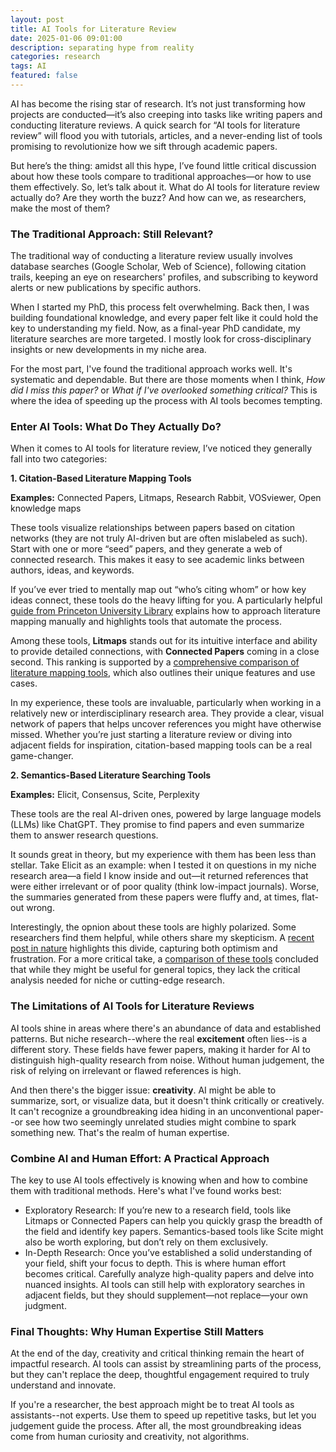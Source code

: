 ```yaml
---
layout: post
title: AI Tools for Literature Review
date: 2025-01-06 09:01:00
description: separating hype from reality
categories: research
tags: AI
featured: false
---
```


AI has become the rising star of research. It’s not just transforming how projects are conducted—it’s also creeping into tasks like writing papers and conducting literature reviews. A quick search for “AI tools for literature review” will flood you with tutorials, articles, and a never-ending list of tools promising to revolutionize how we sift through academic papers.

But here’s the thing: amidst all this hype, I’ve found little critical discussion about how these tools compare to traditional approaches—or how to use them effectively. So, let’s talk about it. What do AI tools for literature review actually do? Are they worth the buzz? And how can we, as researchers, make the most of them?

### The Traditional Approach: Still Relevant?
The traditional way of conducting a literature review usually involves database searches (Google Scholar, Web of Science), following citation trails, keeping an eye on researchers' profiles, and subscribing to keyword alerts or new publications by specific authors.

When I started my PhD, this process felt overwhelming. Back then, I was building foundational knowledge, and every paper felt like it could hold the key to understanding my field. Now, as a final-year PhD candidate, my literature searches are more targeted. I mostly look for cross-disciplinary insights or new developments in my niche area.

For the most part, I've found the traditional approach works well. It's systematic and dependable. But there are those moments when I think, *How did I miss this paper?* or *What if I've overlooked something critical?* This is where the idea of speeding up the process with AI tools becomes tempting.

### Enter AI Tools: What Do They Actually Do?
When it comes to AI tools for literature review, I’ve noticed they generally fall into two categories:

**1. Citation-Based Literature Mapping Tools**

**Examples:** Connected Papers, Litmaps, Research Rabbit, VOSviewer, Open knowledge maps

These tools visualize relationships between papers based on citation networks (they are not truly AI-driven but are often mislabeled as such). Start with one or more “seed” papers, and they generate a web of connected research. This makes it easy to see academic links between authors, ideas, and keywords.

If you’ve ever tried to mentally map out “who’s citing whom” or how key ideas connect, these tools do the heavy lifting for you. 
A particularly helpful [guide from Princeton University Library](https://libguides.princeton.edu/litmapping) explains how to approach literature mapping manually and highlights tools that automate the process.

Among these tools, **Litmaps** stands out for its intuitive interface and ability to provide detailed connections, 
with **Connected Papers** coming in a close second. This ranking is supported by a [comprehensive comparison of literature mapping tools](https://effortlessacademic.com/litmaps-vs-researchrabbit-vs-connected-papers-the-best-literature-review-tool-in-2025/), which also outlines their unique features and use cases.

In my experience, these tools are invaluable, particularly when working in a relatively new or interdisciplinary research area. They provide a clear, visual network of papers that helps uncover references you might have otherwise missed. Whether you’re just starting a literature review or diving into adjacent fields for inspiration, citation-based mapping tools can be a real game-changer.

**2. Semantics-Based Literature Searching Tools**

**Examples:** Elicit, Consensus, Scite, Perplexity

These tools are the real AI-driven ones, powered by large language models (LLMs) like ChatGPT. 
They promise to find papers and even summarize them to answer research questions.

It sounds great in theory, but my experience with them has been less than stellar. 
Take Elicit as an example: when I tested it on questions in my niche research area—a field I know inside and out—it returned references that were either irrelevant or of poor quality (think low-impact journals). Worse, the summaries generated from these papers were fluffy and, at times, flat-out wrong.

Interestingly, the opnion about these tools are highly polarized. 
Some researchers find them helpful, while others share my skepticism.
A [recent post in nature](https://www.nature.com/articles/d41586-023-01273-w) highlights this divide, capturing both optimism and frustration. 
For a more critical take, a [comparison of these tools](https://library.hkust.edu.hk/sc/trust-ai-lit-rev/) concluded that while they might be useful for general topics, they lack the critical analysis needed for niche or cutting-edge research.

### The Limitations of AI Tools for Literature Reviews
AI tools shine in areas where there's an abundance of data and established patterns. But niche research--where the real **excitement** often lies--is a different story. These fields have fewer papers, making it harder for AI to distinguish high-quality research from noise. Without human judgement, the risk of relying on irrelevant or flawed references is high.

And then there's the bigger issue: **creativity**. AI might be able to summarize, sort, or visualize data, but it doesn't think critically or creatively. It can't recognize a groundbreaking idea hiding in an unconventional paper--or see how two seemingly unrelated studies might combine to spark something new. That's the realm of human expertise.

### Combine AI and Human Effort: A Practical Approach
The key to use AI tools effectively is knowing when and how to combine them with traditional methods. Here's what I've found works best:
* Exploratory Research: If you’re new to a research field, tools like Litmaps or Connected Papers can help you quickly grasp the breadth of the field and identify key papers. Semantics-based tools like Scite might also be worth exploring, but don’t rely on them exclusively.
* In-Depth Research: Once you’ve established a solid understanding of your field, shift your focus to depth. This is where human effort becomes critical. Carefully analyze high-quality papers and delve into nuanced insights. AI tools can still help with exploratory searches in adjacent fields, but they should supplement—not replace—your own judgment.

### Final Thoughts: Why Human Expertise Still Matters
At the end of the day, creativity and critical thinking remain the heart of impactful research. AI tools can assist by streamlining parts of the process, but they can't replace the deep, thoughtful engagement required to truly understand and innovate.

If you're a researcher, the best approach might be to treat AI tools as assistants--not experts. Use them to speed up repetitive tasks, but let you judgement guide the process. After all, the most groundbreaking ideas come from human curiosity and creativity, not algorithms.
